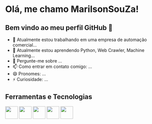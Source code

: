 # Olá, me chamo MarilsonSouZa! 
## Bem vindo ao meu perfil GitHub 👋

- 🔭 Atualmente estou trabalhando em uma empresa de automação comercial...
- 🌱 Atualmente estou aprendendo Python, Web Crawler, Machine Learning...
- 💬 Pergunte-me sobre ...
- 📫 Como entrar em contato comigo: ...
- 😄 Pronomes: ...
- ⚡ Curiosidade: ...

## Ferramentas e Tecnologias
<div>
  <img loading="lazy" src="https://cdn.jsdelivr.net/gh/devicons/devicon/icons/git/git-original.svg" width="40" height="40"/>
  <img src="https://cdn.jsdelivr.net/gh/devicons/devicon/icons/csharp/csharp-original.svg"  width="40" height="40"/>
  <img src="https://cdn.jsdelivr.net/gh/devicons/devicon/icons/python/python-original.svg" width="40" height="40"/>
  <img src="https://cdn.jsdelivr.net/gh/devicons/devicon/icons/xamarin/xamarin-original.svg" width="40" height="40"/>
  <img src="https://cdn.jsdelivr.net/gh/devicons/devicon/icons/android/android-original.svg" width="40" height="40"/>
                        
</div>

          

